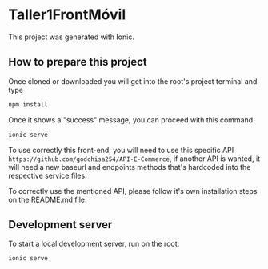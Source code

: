 # Taller1FrontMóvil

This project was generated with Ionic.

## How to prepare this project
Once cloned or downloaded you will get into the root's project terminal and type 
```bash
npm install
```
Once it shows a "success" message, you can proceed with this command.
```bash
ionic serve
```

To use correctly this front-end, you will need to use this specific API `https://github.com/godchisa254/API-E-Commerce`, if another API is wanted, it will need a new baseurl and endpoints methods that's hardcoded into the respective service files.

To correctly use the mentioned API, please follow it's own installation steps on the README.md file.
 

## Development server

To start a local development server, run on the root:

```bash
ionic serve
```
